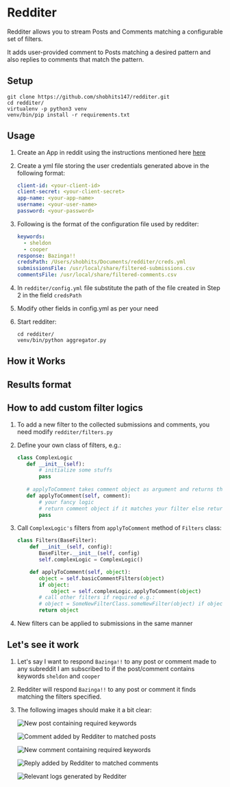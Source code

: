 Redditer
======

Redditer allows you to stream Posts and Comments matching a configurable set of filters.

It adds user-provided comment to Posts matching a desired pattern and also replies to comments that match the pattern.

## Setup
```shell
git clone https://github.com/shobhits147/redditer.git
cd redditer/
virtualenv -p python3 venv
venv/bin/pip install -r requirements.txt
```

## Usage

1. Create an App in reddit using the instructions mentioned here [here](https://github.com/reddit-archive/reddit/wiki/OAuth2-Quick-Start-Example#first-steps)

2. Create a yml file storing the user credentials generated above in the following format:
    ```yaml
    client-id: <your-client-id>
    client-secret: <your-client-secret>
    app-name: <your-app-name>
    username: <your-user-name>
    password: <your-password>
    ```

3. Following is the format of the configuration file used by redditer:
    ```yaml
    keywords:
      - sheldon
      - cooper
    response: Bazinga!!
    credsPath: /Users/shobhits/Documents/redditer/creds.yml
    submissionsFile: /usr/local/share/filtered-submissions.csv
    commentsFile: /usr/local/share/filtered-comments.csv
    ```

4. In `redditer/config.yml` file substitute the path of the file created in Step 2 in the field `credsPath`

5. Modify other fields in config.yml as per your need

6. Start redditer:
    ```shell
    cd redditer/
    venv/bin/python aggregator.py
    ```
    
    
## How it Works


## Results format


## How to add custom filter logics

1. To add a new filter to the collected submissions and comments, you need modify `redditer/filters.py`

2. Define your own class of filters, e.g.:
    ```python
    class ComplexLogic
       def __init__(self):
           # initialize some stuffs
           pass
       
       # applyToComment takes comment object as argument and returns the modified comment object
       def applyToComment(self, comment):
           # your fancy logic
           # return comment object if it matches your filter else return None
           pass
    ```
    
3. Call `ComplexLogic's` filters from `applyToComment` method of `Filters` class:
    ```python
    class Filters(BaseFilter):
        def __init__(self, config):
           BaseFilter.__init__(self, config)
           self.complexLogic = ComplexLogic()
    
        def applyToComment(self, object):
           object = self.basicCommentFilters(object)
           if object:
               object = self.complexLogic.applyToComment(object)
           # call other filters if required e.g.:
           # object = SomeNewFilterClass.someNewFilter(object) if object is not None else None
           return object
    ```
4. New filters can be applied to submissions in the same manner

## Let's see it work

1. Let's say I want to respond `Bazinga!!` to any post or comment made to any subreddit I am subscribed to if the post/comment contains keywords `sheldon` and `cooper`

2. Redditer will respond `Bazinga!!` to any post or comment it finds matching the filters specified.

3. The following images should make it a bit clear:

    ![New post containing required keywords](https://github.com/[username]/[reponame]/blob/[branch]/image.jpg?raw=true)
    
    ![Comment added by Redditer to matched posts](https://github.com/[username]/[reponame]/blob/[branch]/image.jpg?raw=true)
    
    ![New comment containing required keywords](https://github.com/[username]/[reponame]/blob/[branch]/image.jpg?raw=true)
    
    ![Reply added by Redditer to matched comments](https://github.com/[username]/[reponame]/blob/[branch]/image.jpg?raw=true)
    
    ![Relevant logs generated by Redditer](https://github.com/[username]/[reponame]/blob/[branch]/image.jpg?raw=true)